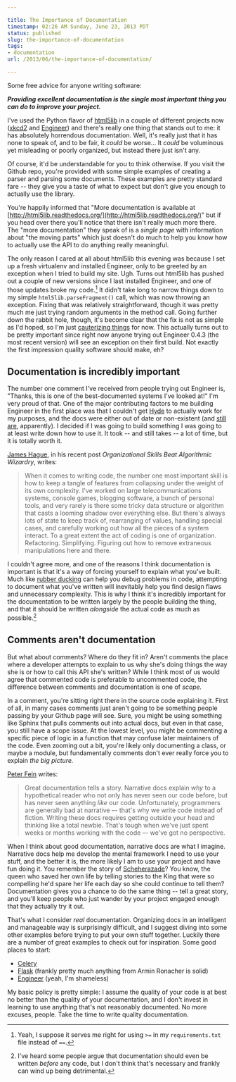 ```yaml
---

title: The Importance of Documentation
timestamp: 02:26 AM Sunday, June 23, 2013 PDT
status: published
slug: the-importance-of-documentation
tags:
- documentation
url: /2013/06/the-importance-of-documentation/

---
```


Some free advice for anyone writing software:

***Providing excellent documentation is the single most important thing you can do to improve your project.***

I've used the Python flavor of [html5lib][] in a couple of different projects now ([xkcd2][] and [Engineer][]) and there's really one thing that stands out to me: it has absolutely horrendous documentation. Well, it's really just that it has none to speak of, and to be fair, it *could* be worse... It *could* be voluminous yet misleading or poorly organized, but instead there just isn't any.

Of course, it'd be understandable for you to think otherwise. If you visit the Github repo, you're provided with some simple examples of creating a parser and parsing some documents. These examples are pretty standard fare -- they give you a taste of what to expect but don't give you enough to actually use the library.

You're happily informed that "More documentation is available at [http://html5lib.readthedocs.org/](http://html5lib.readthedocs.org/)" but if you head over there you'll notice that there isn't really much more there. The "more documentation" they speak of is a *single page* with information about "the moving parts" which just doesn't do much to help you know how to actually use the API to do anything really meaningful.

<!-- more -->

The only reason I cared at all about html5lib this evening was because I set up a fresh virtualenv and installed Engineer, only to be greeted by an exception when I tried to build my site. Ugh. Turns out html5lib has pushed out a couple of new versions since I last installed Engineer, and one of those updates broke my code.[^docs1] It didn't take long to narrow things down to my simple `html5lib.parseFragment()` call, which was now throwing an exception. Fixing that was relatively straightforward, though it was pretty much me just trying random arguments in the method call. Going further down the rabbit hole, though, it's become clear that the fix is not as simple as I'd hoped, so I'm just [cauterizing things](https://github.com/tylerbutler/engineer/issues/63) for now. This actually turns out to be pretty important since right now anyone trying out Engineer 0.4.3 (the most recent version) will see an exception on their first build. Not exactly the first impression quality software should make, eh?


## Documentation is incredibly important

The number one comment I've received from people trying out Engineer is, "Thanks, this is one of the best-documented systems I've looked at!" I'm very proud of that. One of the major contributing factors to me building Engineer in the first place was that I couldn't get [Hyde](http://hyde.github.io/) to actually work for my purposes, and the docs were either out of date or non-existent (and [still are](https://github.com/hyde/hyde/issues/209), apparently). I decided if I was going to build something I was going to at least write down how to use it. It took -- and still takes -- a lot of time, but it is totally worth it.

[James Hague][], in his recent post *Organizational Skills Beat Algorithmic Wizardry*, writes:

> When it comes to writing code, the number one most important skill is how to keep a tangle of features from collapsing under the weight of its own complexity. I've worked on large telecommunications systems, console games, blogging software, a bunch of personal tools, and very rarely is there some tricky data structure or algorithm that casts a looming shadow over everything else. But there's always lots of state to keep track of, rearranging of values, handling special cases, and carefully working out how all the pieces of a system interact. To a great extent the act of coding is one of organization. Refactoring. Simplifying. Figuring out how to remove extraneous manipulations here and there.

I couldn't agree more, and one of the reasons I think documentation is important is that it's a way of forcing yourself to explain what you've built. Much like [rubber ducking][] can help you debug problems in code, attempting to document what you've written will inevitably help you find design flaws and unnecessary complexity. This is why I think it's incredibly important for the documentation to be written largely by the people building the thing, and that it should be written *alongside* the actual code as much as possible.[^docs2]


## Comments aren't documentation

But what about comments? Where do they fit in? Aren't comments the place where a developer attempts to explain to us why she's doing things the way she is or how to call this API she's written? While I think most of us would agree that commented code is preferable to uncommented code, the difference between comments and documentation is one of *scope.*

In a comment, you're sitting right there in the source code explaining it. First of all, in many cases comments just aren't going to be something people passing by your Github page will see. Sure, you might be using something like Sphinx that pulls comments out into actual docs, but even in that case, you still have a scope issue. At the lowest level, you might be commenting a specific piece of logic in a function that may confuse later maintainers of the code. Even zooming out a bit, you're likely only documenting a class, or maybe a module, but fundamentally comments don't ever really force you to explain *the big picture.*

[Peter Fein][] writes:

> Great documentation tells a story. Narrative docs explain *why* to a hypothetical reader who not only has never seen our code before, but has never seen anything *like* our code. Unfortunately, programmers are generally bad at narrative –- that's why we write code instead of fiction. Writing these docs requires getting outside your head and thinking like a total newbie. That's tough when we've just spent weeks or months working with the code –- we've got no perspective.

When I think about good documentation, narrative docs are what I imagine. Narrative docs help me develop the mental framework I need to use your stuff, and the better it is, the more likely I am to use your project and have fun doing it. You remember the story of [Scheherazade][]? You know, the queen who saved her own life by telling stories to the King that were so compelling he'd spare her life each day so she could continue to tell them? Documentation gives you a chance to do the same thing -- tell a great story, and you'll keep people who just wander by your project engaged enough that they actually try it out.


That's what I consider *real* documentation. Organizing docs in an intelligent and manageable way is surprisingly difficult, and I suggest diving into some other examples before trying to put your own stuff together. Luckily there are a number of great examples to check out for inspiration. Some good places to start:

- [Celery](http://docs.celeryproject.org/en/latest/index.html#)
- [Flask](http://flask.pocoo.org/docs/) (frankly pretty much anything from Armin Ronacher is solid)
- [Engineer][] (yeah, I'm shameless)

My basic policy is pretty simple: I assume the quality of your code is at best no better than the quality of your documentation, and I don't invest in learning to use anything that's not reasonably documented. No more excuses, people. Take the time to write quality documentation.



[^docs1]: Yeah, I suppose it serves me right for using `>=` in my `requirements.txt` file instead of `==`.

[^docs2]: I've heard some people argue that documentation should even be written *before* any code, but I don't think that's necessary and frankly can wind up being detrimental.



[Engineer]: http://engineer.readthedocs.org
[xkcd2]: http://xkcd2.com
[James Hague]: http://prog21.dadgum.com/177.html
[Peter Fein]: http://i.wearpants.org/blog/from-good-code-to-great/
[rubber ducking]: http://en.wikipedia.org/wiki/Rubber_duck_debugging
[Scheherazade]: http://en.wikipedia.org/wiki/Scheherazade
[html5lib]: https://github.com/html5lib/html5lib-python
